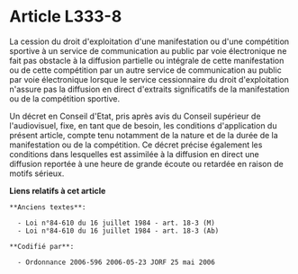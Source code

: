 # Article L333-8

La cession du droit d'exploitation d'une manifestation ou d'une compétition sportive à un service de communication au public
par voie électronique ne fait pas obstacle à la diffusion partielle ou intégrale de cette manifestation ou de cette
compétition par un autre service de communication au public par voie électronique lorsque le service cessionnaire du droit
d'exploitation n'assure pas la diffusion en direct d'extraits significatifs de la manifestation ou de la compétition
sportive.

Un décret en Conseil d'Etat, pris après avis du Conseil supérieur de l'audiovisuel, fixe, en tant que de besoin, les
conditions d'application du présent article, compte tenu notamment de la nature et de la durée de la manifestation ou de la
compétition. Ce décret précise également les conditions dans lesquelles est assimilée à la diffusion en direct une diffusion
reportée à une heure de grande écoute ou retardée en raison de motifs sérieux.

**Liens relatifs à cet article**

	**Anciens textes**:

	  - Loi n°84-610 du 16 juillet 1984 - art. 18-3 (M)
	  - Loi n°84-610 du 16 juillet 1984 - art. 18-3 (Ab)

	**Codifié par**:

	  - Ordonnance 2006-596 2006-05-23 JORF 25 mai 2006
